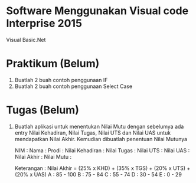 # Software Menggunakan Visual code Interprise 2015
Visual Basic.Net

# Praktikum (Belum)
1. Buatlah 2 buah contoh penggunaan IF
2. Buatlah 2 buah contoh penggunaan Select Case

# Tugas (Belum)
1. Buatlah aplikasi untuk menentukan Nilai Mutu
   dengan sebelumya ada entry Nilai Kehadiran, Nilai Tugas, Nilai UTS dan Nilai UAS untuk mendapatkan
   Nilai Akhir. Kemudian dibuatlah penentuan Nilai Mutunya

   NIM : 
   Nama :
   Prodi :
   Nilai Kehadiran :
   Nilai Tugas :
   Nilai UTS :
   Nilai UAS :
   Nilai Akhir :
   Nilai Mutu :

   Keterangan :
   Nilai Akhir = (25% x KHD) + (35% x TGS) + (20% x UTS) + (20% x UAS)
   A : 85 - 100
   B : 75 - 84
   C : 55 - 74
   D : 30 - 54
   E : 0 - 29
